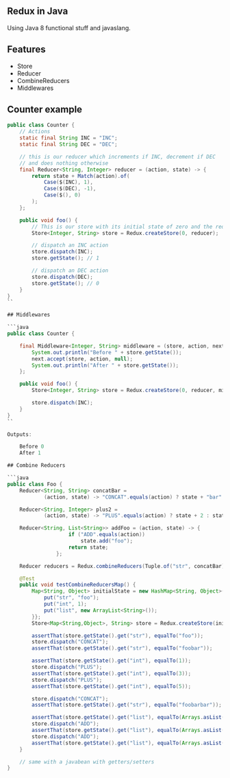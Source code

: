 ## Redux in Java

Using Java 8 functional stuff and javaslang.

## Features

* Store
* Reducer
* CombineReducers
* Middlewares

## Counter example

```java
public class Counter {
    // Actions
    static final String INC = "INC";
    static final String DEC = "DEC";

    // this is our reducer which increments if INC, decrement if DEC
    // and does nothing otherwise
    final Reducer<String, Integer> reducer = (action, state) -> {
        return state + Match(action).of(
            Case($(INC), 1),
            Case($(DEC), -1),
            Case($(), 0)
        );
    };

    public void foo() {
        // This is our store with its initial state of zero and the reducer seen above
        Store<Integer, String> store = Redux.createStore(0, reducer);

        // dispatch an INC action
        store.dispatch(INC);
        store.getState(); // 1

        // dispatch an DEC action
        store.dispatch(DEC);
        store.getState(); // 0
    }
}
``

## Middlewares

```java
public class Counter {

    final Middleware<Integer, String> middleware = (store, action, next) -> {
        System.out.println("Before " + store.getState());
        next.accept(store, action, null);
        System.out.println("After " + store.getState());
    };

    public void foo() {
        Store<Integer, String> store = Redux.createStore(0, reducer, middleware);

        store.dispatch(INC);
    }
}
``

Outputs:

    Before 0
    After 1

## Combine Reducers

```java
public class Foo {
	Reducer<String, String> concatBar =
			(action, state) -> "CONCAT".equals(action) ? state + "bar" : state;

	Reducer<String, Integer> plus2 =
			(action, state) -> "PLUS".equals(action) ? state + 2 : state;

	Reducer<String, List<String>> addFoo = (action, state) -> {
					if ("ADD".equals(action))
						state.add("foo");
					return state;
				};

	Reducer reducers = Redux.combineReducers(Tuple.of("str", concatBar), Tuple.of("int", plus2), Tuple.of("list", addFoo));

	@Test
	public void testCombineReducersMap() {
		Map<String, Object> initialState = new HashMap<String, Object>() {{
			put("str", "foo");
			put("int", 1);
			put("list", new ArrayList<String>());
		}};
		Store<Map<String,Object>, String> store = Redux.createStore(initialState, reducers);

		assertThat(store.getState().get("str"), equalTo("foo"));
		store.dispatch("CONCAT");
		assertThat(store.getState().get("str"), equalTo("foobar"));

		assertThat(store.getState().get("int"), equalTo(1));
		store.dispatch("PLUS");
		assertThat(store.getState().get("int"), equalTo(3));
		store.dispatch("PLUS");
		assertThat(store.getState().get("int"), equalTo(5));

		store.dispatch("CONCAT");
		assertThat(store.getState().get("str"), equalTo("foobarbar"));

		assertThat(store.getState().get("list"), equalTo(Arrays.asList()));
		store.dispatch("ADD");
		assertThat(store.getState().get("list"), equalTo(Arrays.asList("foo")));
		store.dispatch("ADD");
		assertThat(store.getState().get("list"), equalTo(Arrays.asList("foo", "foo")));
	}

	// same with a javabean with getters/setters
}
```